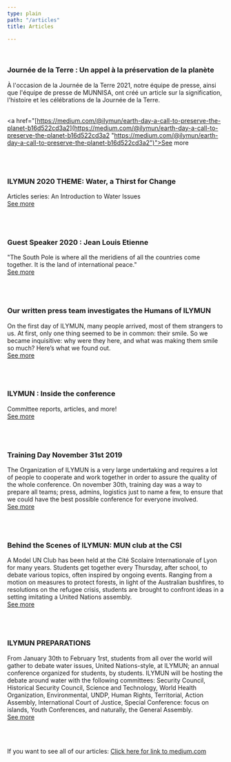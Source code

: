 ```yaml
---
type: plain
path: "/articles"
title: Articles

---
```

<title>ILYMUN</title>

<br />

<div class="row">

<h3>Journée de la Terre : Un appel à la préservation de la planète</h3>

<p>À l'occasion de la Journée de la Terre 2021, notre équipe de presse, ainsi que l'équipe de presse de MUNNISA, ont créé un article sur la signification, l'histoire et les célébrations de la Journée de la Terre.

<br/><a href="[https://medium.com/@ilymun/earth-day-a-call-to-preserve-the-planet-b16d522cd3a2](https://medium.com/@ilymun/earth-day-a-call-to-preserve-the-planet-b16d522cd3a2 "https://medium.com/@ilymun/earth-day-a-call-to-preserve-the-planet-b16d522cd3a2")">See more</a></p>

<br/><br/>

</div>

<div class="row">

<h3>ILYMUN 2020 THEME: Water, a Thirst for Change</h3>

<p>Articles series: An Introduction to Water Issues <br /><a href="https://medium.com/ilymun-2020-theme-water-a-thirst-for-change">See more</a></p>

<br /><br />

<h3>Guest Speaker 2020 : Jean Louis Etienne</h3>

<p>"The South Pole is where all the meridiens of all the countries come together. It is the land of international peace." <br /><a href="https://medium.com/ilymuns-guest-speakers/dr-jean-louis-etienne-777c7922e72">See more</a></p>

<br /><br />

<h3>Our written press team investigates the Humans of ILYMUN</h3>

<p>On the first day of ILYMUN, many people arrived, most of them strangers to us. At first, only one thing seemed to be in common: their smile. So we became inquisitive: why were they here, and what was making them smile so much? Here’s what we found out. <br /><a href="https://medium.com/ilymun-inside-the-conference/ilymun-attendees-experience-70059aceca39">See more</a></p>

<br /><br />

<h3>ILYMUN : Inside the conference</h3>

<p>Committee reports, articles, and more! <br /><a href="https://medium.com/ilymun-inside-the-conference">See more</a></p>

<br /><br />

<h3>Training Day November 31st 2019</h3>

<p>The Organization of ILYMUN is a very large undertaking and requires a lot of people to cooperate and work together in order to assure the quality of the whole conference. On november 30th, training day was a way to prepare all teams; press, admins, logistics just to name a few, to ensure that we could have the best possible conference for everyone involved. <br /><a href="https://medium.com/training-day-committees/training-day-november-31st-2019-4f5b98525e2">See more</a></p>

<br /><br />

<h3>Behind the Scenes of ILYMUN: MUN club at the CSI</h3>

<p>A Model UN Club has been held at the Cité Scolaire Internationale of Lyon for many years. Students get together every Thursday, after school, to debate various topics, often inspired by ongoing events. Ranging from a motion on measures to protect forests, in light of the Australian bushfires, to resolutions on the refugee crisis, students are brought to confront ideas in a setting imitating a United Nations assembly.<br /><a href="https://medium.com/getting-to-know-ilymun/behind-the-scenes-of-ilymun-mun-club-at-the-csi-f4d202c8248a">See more</a></p>

<br /><br />

<h3>ILYMUN PREPARATIONS</h3>

<p>From January 30th to February 1rst, students from all over the world will gather to debate water issues, United Nations-style, at ILYMUN; an annual conference organized for students, by students. ILYMUN will be hosting the debate around water with the following committees: Security Council, Historical Security Council, Science and Technology, World Health Organization, Environmental, UNDP, Human Rights, Territorial, Action Assembly, International Court of Justice, Special Conference: focus on islands, Youth Conferences, and naturally, the General Assembly.<br /><a href="https://medium.com/getting-to-know-ilymun/ilymun-preparations-5295de8c26cc">See more</a></p>

<br /><br />

<p> If you want to see all of our articles: <a href="https://medium.com/@ilymun">Click here for link to medium.com</a></p>

</div>